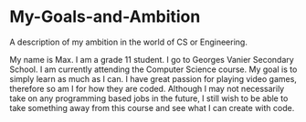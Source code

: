 # My-Goals-and-Ambition
A description of my ambition in the world of CS or Engineering.

My name is Max. I am a grade 11 student. I go to Georges Vanier Secondary School. I am currently attending the Computer Science course.
My goal is to simply learn as much as I can. I have great passion for playing video games, therefore so am I for how they are coded. Although I may not necessarily take on any programming based jobs in the future, I still wish to be able to take something away from this course and see what I can create with code.
